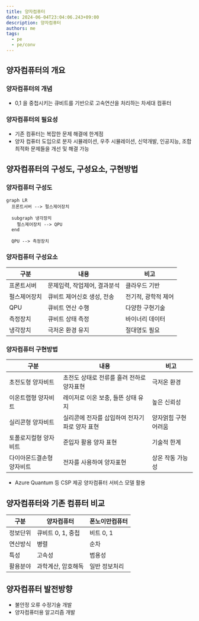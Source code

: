 ```yaml
---
title: 양자컴퓨터
date: 2024-06-04T23:04:06.243+09:00
description: 양자컴퓨터
authors: me
tags:
  - pe
  - pe/conv
---
```


## 양자컴퓨터의 개요

### 양자컴퓨터의 개념

- 0,1 을 중첩시키는 큐비트를 기반으로 고속연산을 처리하는 차세대 컴퓨터

### 양자컴퓨터의 필요성

- 기존 컴퓨터는 복잡한 문제 해결에 한계점
- 양자 컴퓨터 도입으로 분자 시뮬레이션, 우주 시뮬레이션, 신약개발, 인공지능, 조합 최적화 문제들을 개선 및 해결 가능

## 양자컴퓨터의 구성도, 구성요소, 구현방법

### 양자컴퓨터 구성도

```mermaid
graph LR
  프론트서버 --> 펄스제어장치

  subgraph 냉각장치
    펄스제어장치 --> QPU
  end

  QPU --> 측정장치
```

### 양자컴퓨터 구성요소

| 구분         | 내용                         | 비고                |
| ------------ | ---------------------------- | ------------------- |
| 프론트서버   | 문제입력, 작업제어, 결과분석 | 클라우드 기반       |
| 펄스제어장치 | 큐비트 제어신호 생성, 전송   | 전기적, 광학적 제어 |
| QPU          | 큐비트 연산 수행             | 다양한 구현기술     |
| 측정장치     | 큐비트 상태 측정             | 바이너리 데이터     |
| 냉각장치     | 극저온 환경 유지             | 절대영도 필요       |

### 양자컴퓨터 구현방법

| 구분                      | 내용                                          | 비고                 |
| ------------------------- | --------------------------------------------- | -------------------- |
| 초전도형 양자비트         | 초전도 상태로 전류를 흘려 전하로 양자표현     | 극저온 환경          |
| 이온트랩형 양자비트       | 레이저로 이온 보충, 들뜬 상태 유지            | 높은 신뢰성          |
| 실리콘형 양자비트         | 실리콘에 전자를 삽입하여 전자기파로 양자 표현 | 양자얽힘 구현 어려움 |
| 토폴로지컬형 양자비트     | 준입자 활용 양자 표현                         | 기술적 한계          |
| 다이아몬드결손형 양자비트 | 전자를 사용하여 양자표현                      | 상온 작동 가능성     |

- Azure Quantum 등 CSP 제공 양자컴퓨터 서비스 모델 활용

## 양자컴퓨터와 기존 컴퓨터 비교

| 구분     | 양자컴퓨터         | 폰노이만컴퓨터 |
| -------- | ------------------ | -------------- |
| 정보단위 | 큐비트 0, 1, 중첩  | 비트 0, 1      |
| 연산방식 | 병렬               | 순차           |
| 특성     | 고속성             | 범용성         |
| 활용분야 | 과학계산, 암호해독 | 일반 정보처리  |

## 양자컴퓨터 발전방향

- 불안정 오류 수정기술 개발
- 양자컴퓨터용 알고리즘 개발
